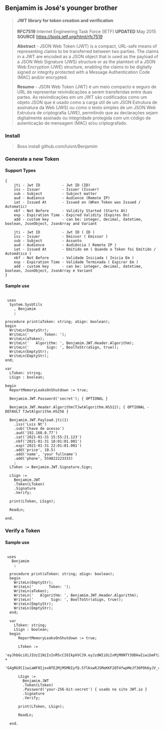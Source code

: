 ## Benjamim is José's younger brother
>#### JWT library for token creation and verification
>
> **RFC7519** Internet Engineering Task Force (IETF) **UPDATED** May 2015
> **SOURCE** https://tools.ietf.org/html/rfc7519
>
> **Abstract** -  JSON Web Token (JWT) is a compact, URL-safe means of representing
   claims to be transferred between two parties.  The claims in a JWT
   are encoded as a JSON object that is used as the payload of a JSON
   Web Signature (JWS) structure or as the plaintext of a JSON Web
   Encryption (JWE) structure, enabling the claims to be digitally
   signed or integrity protected with a Message Authentication Code
   (MAC) and/or encrypted.
>
> **Resumo** - JSON Web Token (JWT) é um meio compacto e seguro de URL de representar
   reivindicações a serem transferidas entre duas partes. As reivindicações em um JWT
   são codificados como um objeto JSON que é usado como a carga útil de um JSON
   Estrutura de assinatura da Web (JWS) ou como o texto simples de um JSON Web
   Estrutura de criptografia (JWE), permitindo que as declarações sejam digitalmente
   assinado ou integridade protegida com um código de autenticação de mensagem
   (MAC) e/ou criptografado.

### Install
> Boss install github.com/luisnt/Benjamim


### Generate a new Token
#### Support Types 
```delphi
{
    jti - Jwt ID          - Jwt ID (ID)
    iss - Issuer          - Issuer (Issuer)
    sub - Subject         - Subject matter
    aud - Audience        - Audience (Remote IP)
    iat - Issued At       - Issued on (When Token was Issued / Automatic)
    nbf - Not Before      - Validity Started (Starts At)
    exp - Expiration Time - Expired Validity (Expires On)
    add - custom key      - can be: integer, decimal, datetime, boolean, JsonObject, JsonArray and Variant 
    
    jti - Jwt ID          - Jwt ID ( ID )
    iss - Issuer          - Emissor ( Emissor )
    sub - Subject         - Assunto
    aud - Audience        - Audiência ( Remote IP )
    iat - Issued At       - Emitido em ( Quando o Token foi Emitido / Automático )
    nbf - Not Before      - Validade Iniciada ( Inicia Em )
    exp - Expiration Time - Validade Terminada ( Expirar Em )
    add - custom key      - can be: integer, decimal, datetime, boolean, JsonObject, JsonArray e Variant  
}
```     

#### Sample use
```delphi
 
 uses
  System.SysUtils
    , Benjamim
    ;

procedure print(aToken: string; aSign: boolean);
begin
  WriteLn(EmptyStr);
  WriteLn('       Token: ');
  WriteLn(aToken);
  WriteLn('   Algorithm: ', Benjamim.JWT.Header.Algorithm);
  WriteLn('        Sign: ', BoolToStr(aSign, true));
  WriteLn(EmptyStr);
  WriteLn(EmptyStr);
end;

var
  LToken: string;
  LSign : boolean;

begin
  ReportMemoryLeaksOnShutdown := true;

  Benjamim.JWT.Password('secret'); { OPTIONAL }

  Benjamim.JWT.Header.Algorithm(TJwtAlgorithm.HS512); { OPTIONAL - DEFAULT TJwtAlgorithm.HS256 }

  Benjamim.JWT.Payload.jti(1)
    .iss('Luis Nt')
    .sub('Chave de acesso')
    .aud('192.168.0.77')
    .iat('2021-01-31 15:55:21.123')
    .nbf('2021-01-31 18:01:01.001')
    .exp('2021-01-31 22:01:01.001')
    .add('price', 10.5)
    .add('name', 'your fullname')
    .add('phone', 559822223333)
    ;
  LToken := Benjamim.JWT.Signature.Sign;

  LSign :=
    Benjamim.JWT
    .Token(LToken)
    .Signature
    .Verify;

  print(LToken, LSign);

  ReadLn;

end.

```

### Verify a Token
#### Sample use
```delphi
 
 uses
   Benjamim
    ;

  procedure print(aToken: string; aSign: boolean);
  begin
    WriteLn(EmptyStr);
    WriteLn('       Token: ');
    WriteLn(aToken);
    WriteLn('   Algorithm: ', Benjamim.JWT.Header.Algorithm);
    WriteLn('        Sign: ', BoolToStr(aSign, true));
    WriteLn(EmptyStr);
    WriteLn(EmptyStr);
  end;

  var
    LToken: string;
    LSign : boolean;
  begin
      ReportMemoryLeaksOnShutdown := true;

      LToken :=
        'eyJhbGciOiJIUzI1NiIsInR5cCI6IkpXVCJ9.eyJzdWIiOiIxMjM0NTY3ODkwIiwibmFtZSI6Ikpva' +
        'G4gRG9lIiwiaWF0IjoxNTE2MjM5MDIyfQ.SflKxwRJSMeKKF2QT4fwpMeJf36POk6yJV_adQssw5c';

      LSign :=
        Benjamim.JWT
        .Token(LToken)
        .Password('your-256-bit-secret') { usado no site JWT.io }
        .Signature
        .Verify;

      print(LToken, LSign);

      ReadLn;

  end.

```
